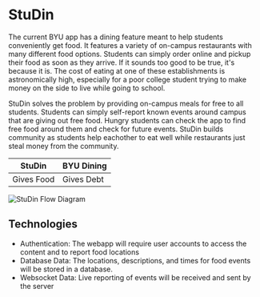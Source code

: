 # StuDin #
The current BYU app has a dining feature meant to help students conveniently get food. It features a variety of on-campus restaurants with many different food options. Students can simply order online and pickup their food as soon as they arrive. If it sounds too good to be true, it's because it is. The cost of eating at one of these establishments is astronomically high, especially for a poor college student trying to make money on the side to live while going to school.

StuDin solves the problem by providing on-campus meals for free to all students. Students can simply self-report known events around campus that are giving out free food. Hungry students can check the app to find free food around them and check for future events. StuDin builds community as students help eachother to eat well while restaurants just steal money from the community.

| StuDin | BYU Dining |
| --- | --- |
| Gives Food | Gives Debt |

![StuDin Flow Diagram](https://drive.google.com/uc?export=download&id=1IEGCuuyei5nlO7TLkkGEmKMp8--Zk1UR)

## Technologies ##
* Authentication: The webapp will require user accounts to access the content and to report food locations
* Database Data: The locations, descriptions, and times for food events will be stored in a database.
* Websocket Data: Live reporting of events will be received and sent by the server
